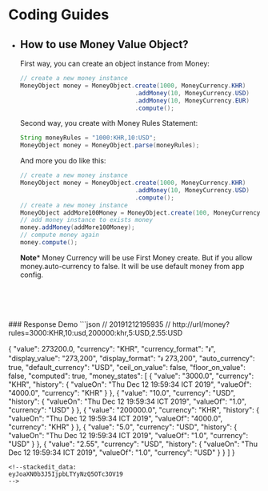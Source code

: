 
# Coding Guides

-  How to use Money Value Object?
	-
	First way, you can create an object instance from Money:
	```java
	// create a new money instance
	MoneyObject money = MoneyObject.create(1000, MoneyCurrency.KHR)
									.addMoney(10, MoneyCurrency.USD)
									.addMoney(10, MoneyCurrency.EUR)
									.compute();
	``` 
	Second way, you create with Money Rules Statement:
	```java
	String moneyRules = "1000:KHR,10:USD";
	MoneyObject money = MoneyObject.parse(moneyRules);
	```
	And more you do like this:
	```java
	// create a new money instance
	MoneyObject money = MoneyObject.create(1000, MoneyCurrency.KHR)
									.addMoney(10, MoneyCurrency.USD)
									.compute();
	// create a new money instance
	MoneyObject addMore100Money = MoneyObject.create(100, MoneyCurrency.USD);
	// add money instance to exists money
	money.addMoney(addMore100Money);
	// compute money again
	money.compute();
	```
	**Note*** Money Currency will be use First Money create. But if you allow money.auto-currency to false. It will be use default money from app config.
<br />
<br />
<br />
<br />
### Response Demo
```json
// 20191212195935
// http://url/money?rules=3000:KHR,10:usd,200000:khr,5:USD,2.55:USD

{
  "value": 273200.0,
  "currency": "KHR",
  "currency_format": "៛",
  "display_value": "273,200",
  "display_format": "៛ 273,200",
  "auto_currency": true,
  "default_currency": "USD",
  "ceil_on_value": false,
  "floor_on_value": false,
  "computed": true,
  "money_states": [
    {
      "value": "3000.0",
      "currency": "KHR",
      "history": {
        "valueOn": "Thu Dec 12 19:59:34 ICT 2019",
        "valueOf": "4000.0",
        "currency": "KHR"
      }
    },
    {
      "value": "10.0",
      "currency": "USD",
      "history": {
        "valueOn": "Thu Dec 12 19:59:34 ICT 2019",
        "valueOf": "1.0",
        "currency": "USD"
      }
    },
    {
      "value": "200000.0",
      "currency": "KHR",
      "history": {
        "valueOn": "Thu Dec 12 19:59:34 ICT 2019",
        "valueOf": "4000.0",
        "currency": "KHR"
      }
    },
    {
      "value": "5.0",
      "currency": "USD",
      "history": {
        "valueOn": "Thu Dec 12 19:59:34 ICT 2019",
        "valueOf": "1.0",
        "currency": "USD"
      }
    },
    {
      "value": "2.55",
      "currency": "USD",
      "history": {
        "valueOn": "Thu Dec 12 19:59:34 ICT 2019",
        "valueOf": "1.0",
        "currency": "USD"
      }
    }
  ]
}
```
<!--stackedit_data:
eyJoaXN0b3J5IjpbLTYyNzQ5OTc3OV19
-->